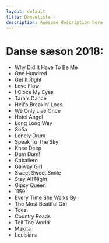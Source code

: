 ```yaml
---
layout: default
title: Danseliste -
description: Awesome description here
---
```



# Danse sæson 2018:


* Why Did It Have To Be Me
* One Hundred
* Get It Right
* Love Flow
* I Cloce My Eyes
* Tara's Dance
* Hell's Breakin' Loos
* We Only Live Once
* Hotel Angel
* Long Long Way
* Sofia
* Lonely Drum
* Speak To The Sky
* Knee Deep
* Dum Dum!
* Caballero
* Gaiway Girl
* Sweet Sweet Smile
* Stay All Night
* Gipsy Queen
* 1159
* Every Time She Walks By
* The Most Beatiful Girl
* Toes
* Country Roads
* Tell The World
* Makita
* Louisiana

